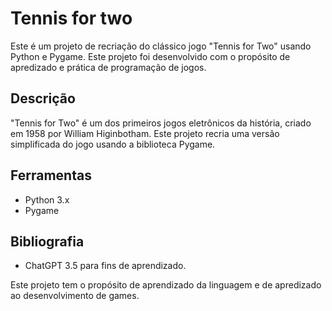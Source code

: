 # Tennis for two

Este é um projeto de recriação do clássico jogo "Tennis for Two" usando Python e Pygame. Este projeto foi desenvolvido com o propósito de apredizado e prática de programação de jogos.

## Descrição
"Tennis for Two" é um dos primeiros jogos eletrônicos da história, criado em 1958 por William Higinbotham. Este projeto recria uma versão simplificada do jogo usando a biblioteca Pygame.

## Ferramentas
- Python 3.x
- Pygame

## Bibliografia
- ChatGPT 3.5 para fins de aprendizado.

Este projeto tem o propósito de aprendizado da linguagem e de apredizado ao desenvolvimento de games.
